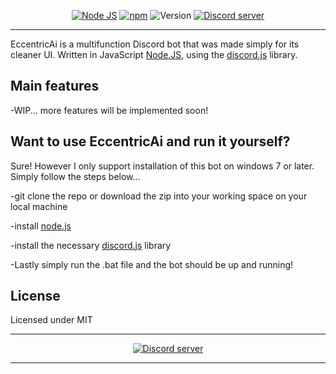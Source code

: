 <p align="center">
<a href="http://nodejs.org"><img src="https://img.shields.io/badge/Node.js-6.11.4-blue.svg" alt="Node JS"></a>
<a href="http://npmjs.com"><img src="https://img.shields.io/badge/npm-4.0.5-blue.svg" alt="npm"></a>
<a><img src="https://img.shields.io/badge/Version-1.0.2-brightgreen.svg" alt="Version"></a>
<a href="https://discord.gg/X39ZxyZ"><img src="https://discordapp.com/api/guilds/354839032850546688/widget.png" alt="Discord server"></a>
</p>

---

EccentricAi is a multifunction Discord bot that was made simply for its cleaner UI. Written in JavaScript [Node.JS](https://nodejs.org), using the [discord.js](https://github.com/hydrabolt/discord.js/) library.

## Main features

-WIP... more features will be implemented soon!

## Want to use EccentricAi and run it yourself?

Sure! However I only support installation of this bot on windows 7 or later. Simply follow the steps below...

-git clone the repo or download the zip into your working space on your local machine

-install [node.js](https://nodejs.org/)

-install the necessary [discord.js](https://github.com/hydrabolt/discord.js/) library

-Lastly simply run the .bat file and the bot should be up and running!

## License

Licensed under MIT

---

<p align="center">
  <a href="https://discord.gg/X39ZxyZ"><img src="https://discordapp.com/api/guilds/354839032850546688/widget.png?style=banner2" alt="Discord server"></a>
</p>

---

